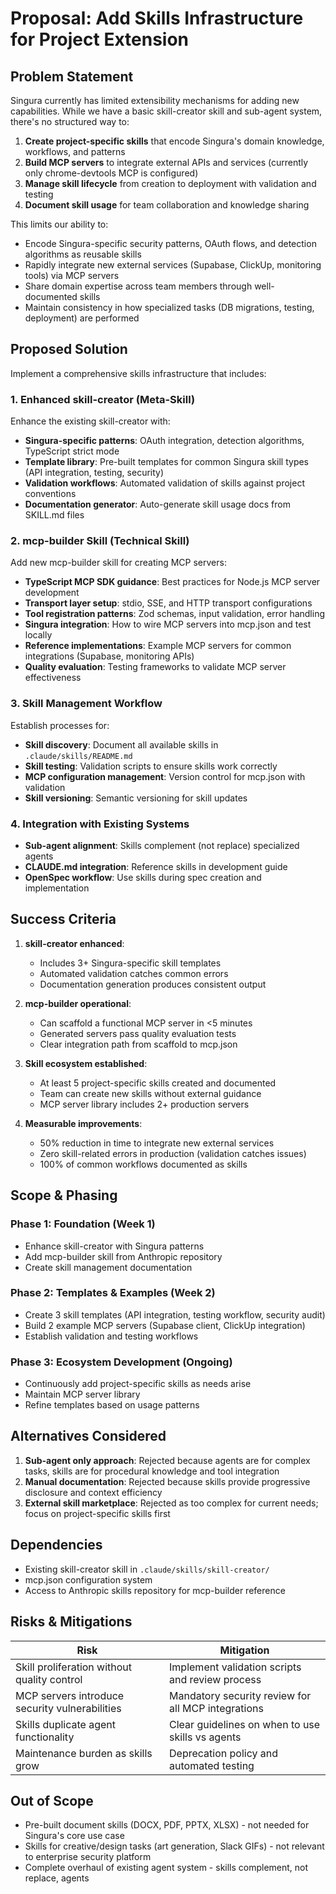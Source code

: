 # Proposal: Add Skills Infrastructure for Project Extension

## Problem Statement

Singura currently has limited extensibility mechanisms for adding new capabilities. While we have a basic skill-creator skill and sub-agent system, there's no structured way to:

1. **Create project-specific skills** that encode Singura's domain knowledge, workflows, and patterns
2. **Build MCP servers** to integrate external APIs and services (currently only chrome-devtools MCP is configured)
3. **Manage skill lifecycle** from creation to deployment with validation and testing
4. **Document skill usage** for team collaboration and knowledge sharing

This limits our ability to:
- Encode Singura-specific security patterns, OAuth flows, and detection algorithms as reusable skills
- Rapidly integrate new external services (Supabase, ClickUp, monitoring tools) via MCP servers
- Share domain expertise across team members through well-documented skills
- Maintain consistency in how specialized tasks (DB migrations, testing, deployment) are performed

## Proposed Solution

Implement a comprehensive skills infrastructure that includes:

### 1. Enhanced skill-creator (Meta-Skill)
Enhance the existing skill-creator with:
- **Singura-specific patterns**: OAuth integration, detection algorithms, TypeScript strict mode
- **Template library**: Pre-built templates for common Singura skill types (API integration, testing, security)
- **Validation workflows**: Automated validation of skills against project conventions
- **Documentation generator**: Auto-generate skill usage docs from SKILL.md files

### 2. mcp-builder Skill (Technical Skill)
Add new mcp-builder skill for creating MCP servers:
- **TypeScript MCP SDK guidance**: Best practices for Node.js MCP server development
- **Transport layer setup**: stdio, SSE, and HTTP transport configurations
- **Tool registration patterns**: Zod schemas, input validation, error handling
- **Singura integration**: How to wire MCP servers into mcp.json and test locally
- **Reference implementations**: Example MCP servers for common integrations (Supabase, monitoring APIs)
- **Quality evaluation**: Testing frameworks to validate MCP server effectiveness

### 3. Skill Management Workflow
Establish processes for:
- **Skill discovery**: Document all available skills in `.claude/skills/README.md`
- **Skill testing**: Validation scripts to ensure skills work correctly
- **MCP configuration management**: Version control for mcp.json with validation
- **Skill versioning**: Semantic versioning for skill updates

### 4. Integration with Existing Systems
- **Sub-agent alignment**: Skills complement (not replace) specialized agents
- **CLAUDE.md integration**: Reference skills in development guide
- **OpenSpec workflow**: Use skills during spec creation and implementation

## Success Criteria

1. **skill-creator enhanced**:
   - Includes 3+ Singura-specific skill templates
   - Automated validation catches common errors
   - Documentation generation produces consistent output

2. **mcp-builder operational**:
   - Can scaffold a functional MCP server in <5 minutes
   - Generated servers pass quality evaluation tests
   - Clear integration path from scaffold to mcp.json

3. **Skill ecosystem established**:
   - At least 5 project-specific skills created and documented
   - Team can create new skills without external guidance
   - MCP server library includes 2+ production servers

4. **Measurable improvements**:
   - 50% reduction in time to integrate new external services
   - Zero skill-related errors in production (validation catches issues)
   - 100% of common workflows documented as skills

## Scope & Phasing

### Phase 1: Foundation (Week 1)
- Enhance skill-creator with Singura patterns
- Add mcp-builder skill from Anthropic repository
- Create skill management documentation

### Phase 2: Templates & Examples (Week 2)
- Create 3 skill templates (API integration, testing workflow, security audit)
- Build 2 example MCP servers (Supabase client, ClickUp integration)
- Establish validation and testing workflows

### Phase 3: Ecosystem Development (Ongoing)
- Continuously add project-specific skills as needs arise
- Maintain MCP server library
- Refine templates based on usage patterns

## Alternatives Considered

1. **Sub-agent only approach**: Rejected because agents are for complex tasks, skills are for procedural knowledge and tool integration
2. **Manual documentation**: Rejected because skills provide progressive disclosure and context efficiency
3. **External skill marketplace**: Rejected as too complex for current needs; focus on project-specific skills first

## Dependencies

- Existing skill-creator skill in `.claude/skills/skill-creator/`
- mcp.json configuration system
- Access to Anthropic skills repository for mcp-builder reference

## Risks & Mitigations

| Risk | Mitigation |
|------|------------|
| Skill proliferation without quality control | Implement validation scripts and review process |
| MCP servers introduce security vulnerabilities | Mandatory security review for all MCP integrations |
| Skills duplicate agent functionality | Clear guidelines on when to use skills vs agents |
| Maintenance burden as skills grow | Deprecation policy and automated testing |

## Out of Scope

- Pre-built document skills (DOCX, PDF, PPTX, XLSX) - not needed for Singura's core use case
- Skills for creative/design tasks (art generation, Slack GIFs) - not relevant to enterprise security platform
- Complete overhaul of existing agent system - skills complement, not replace, agents

